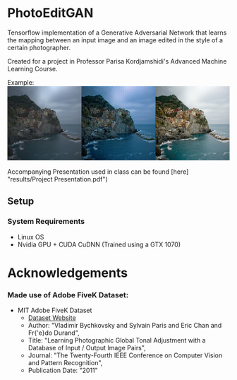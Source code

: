 # PhotoEditGAN

Tensorflow implementation of a Generative Adversarial Network that learns the mapping between an input image and an image edited in the style of a certain photographer.

Created for a project in Professor Parisa Kordjamshidi's Advanced Machine Learning Course.


Example:
<img src = "results/1413-Linked.png" width="900px"/>

Accompanying Presentation used in class can be found [here] "results/Project Presentation.pdf")

## Setup

### System Requirements
- Linux OS
- Nvidia GPU + CUDA CuDNN (Trained using a GTX 1070)








# Acknowledgements
### Made use of Adobe FiveK Dataset: 
* MIT Adobe FiveK Dataset
    * [Dataset Website](https://data.csail.mit.edu/graphics/fivek/)
    * Author: "Vladimir Bychkovsky and Sylvain Paris and Eric Chan and Fr{\'e}do Durand",
    * Title: "Learning Photographic Global Tonal Adjustment with a Database of Input / Output Image Pairs",
    * Journal: "The Twenty-Fourth IEEE Conference on Computer Vision and Pattern Recognition",
    * Publication Date: "2011"

